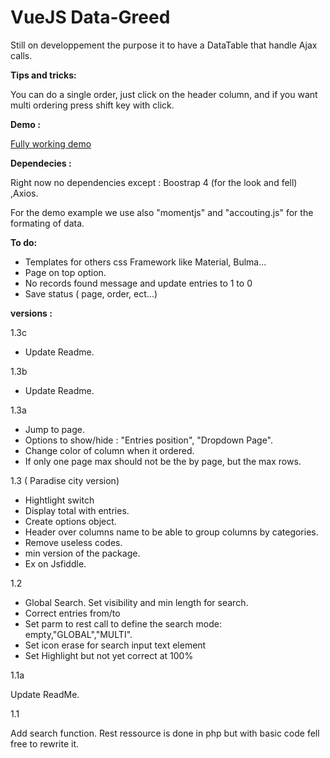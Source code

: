 # VueJS Data-Greed

Still on developpement the purpose it to have a DataTable that handle Ajax calls.

**Tips and tricks:**

You can do a single order, just click on the header column, and if you want multi ordering press shift key with click.

**Demo :**

[Fully working demo](https://jsfiddle.net/shaan1974/L65p1ydc/)

**Dependecies :**

Right now no dependencies except : Boostrap 4 (for the look and fell) ,Axios.

For the demo example we use also "momentjs" and "accouting.js" for the formating of data.

**To do:**

- Templates for others css Framework like Material, Bulma...
- Page on top option.
- No records found message and update entries to 1 to 0
- Save status ( page, order, ect...)

**versions :**

1.3c

- Update Readme.

1.3b

- Update Readme.

1.3a
- Jump to page.
- Options to show/hide : "Entries position", "Dropdown Page".
- Change color of column when it ordered.
- If only one page max should not be the by page, but the max rows.

1.3 ( Paradise city version)

- Hightlight switch
- Display total with entries.
- Create options object.
- Header over columns name to be able to group columns by categories.
- Remove useless codes.
- min version of the package.
- Ex on Jsfiddle.

1.2

- Global Search. Set visibility and min length for search.
- Correct entries from/to
- Set parm to rest call to define the search mode: empty,"GLOBAL","MULTI".
- Set icon erase for search input text element
- Set Highlight but not yet correct at 100%

1.1a

Update ReadMe.

1.1

Add search function. Rest ressource is done in php but with basic code fell free to rewrite it.